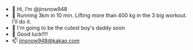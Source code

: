 - 👋 Hi, I’m @jinsnow948
- 👀 Running 3km in 10 min. 
Lifting more than 400 kg in the 3 big workout. I'll do it.
- 🌱 I'm going to be the cutest boy's daddy soon
- 💞️ Good luck!!!!
- 📫 jinsnow948@kakao.com

<!---
jinsnow948/jinsnow948 is a ✨ special ✨ repository because its `README.md` (this file) appears on your GitHub profile.
You can click the Preview link to take a look at your changes.
--->
